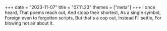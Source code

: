 +++
date = "2023-11-07"
title = "07.11.23"
themes = ["meta"]
+++
I once heard,
That poems reach out,
And stoop their shortest,
As a single symbol,
Foreign even to forgotten scripts,
But that's a cop out,
Instead I'll settle,
For blowing hot air about it.
